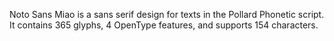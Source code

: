 Noto Sans Miao is a sans serif design for texts in the Pollard Phonetic script. It contains 365 glyphs, 4 OpenType features, and supports 154 characters.